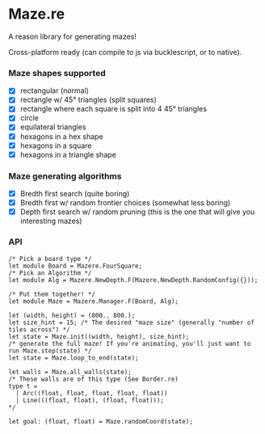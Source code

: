 # Maze.re

A reason library for generating mazes!

Cross-platform ready (can compile to js via bucklescript, or to native).

### Maze shapes supported

- [x] rectangular (normal)
- [x] rectangle w/ 45° triangles (split squares)
- [x] rectangle where each square is split into 4 45° triangles
- [x] circle
- [x] equilateral triangles
- [x] hexagons in a hex shape
- [x] hexagons in a square
- [x] hexagons in a triangle shape

### Maze generating algorithms

- [x] Bredth first search (quite boring)
- [x] Bredth first w/ random frontier choices (somewhat less boring)
- [x] Depth first search w/ random pruning (this is the one that will give you interesting mazes)

### API

```
/* Pick a board type */
let module Board = Mazere.FourSquare;
/* Pick an Algorithm */
let module Alg = Mazere.NewDepth.F(Mazere.NewDepth.RandomConfig({}));

/* Put them together! */
let module Maze = Mazere.Manager.F(Board, Alg);

let (width, height) = (800., 800.);
let size_hint = 15; /* The desired "maze size" (generally "number of tiles across") */
let state = Maze.init((width, height), size_hint);
/* generate the full maze! If you're animating, you'll just want to run Maze.step(state) */
let state = Maze.loop_to_end(state);

let walls = Maze.all_walls(state);
/* These walls are of this type (See Border.re)
type t =
  | Arc((float, float, float, float, float))
  | Line(((float, float), (float, float)));
*/

let goal: (float, float) = Maze.randomCoord(state);
```